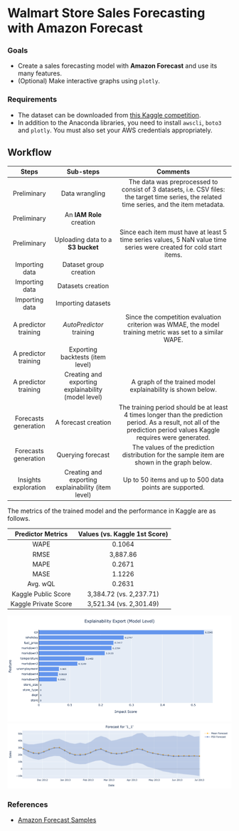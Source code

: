 # Walmart Store Sales Forecasting with Amazon Forecast
### Goals
* Create a sales forecasting model with **Amazon Forecast** and use its many features.
* (Optional) Make interactive graphs using `plotly`.
### Requirements
* The dataset can be downloaded from [this Kaggle competition](https://www.kaggle.com/c/walmart-recruiting-store-sales-forecasting/overview/description).
* In addition to the Anaconda libraries, you need to install `awscli`, `boto3` and `plotly`. You must also set your AWS credentials appropriately.
## Workflow
|Steps|Sub-steps|Comments|
|:---:|:---:|:---:|
|Preliminary|Data wrangling|The data was preprocessed to consist of 3 datasets, i.e. CSV files: the target time series, the related time series, and the item metadata. |
|Preliminary|An **IAM Role** creation| |
|Preliminary|Uploading data to a **S3 bucket**|Since each item must have at least 5 time series values, 5 NaN value time series were created for cold start items.|
|Importing data|Dataset group creation| |
|Importing data|Datasets creation| |
|Importing data|Importing datasets| |
|A predictor training|*AutoPredictor* training|Since the competition evaluation criterion was WMAE, the model training metric was set to a similar WAPE.|
|A predictor training|Exporting backtests (item level)| |
|A predictor training|Creating and exporting explainability (model level)|A graph of the trained model explainability is shown below.|
|Forecasts generation|A forecast creation|The training period should be at least 4 times longer than the prediction period. As a result, not all of the prediction period values Kaggle requires were generated.|
|Forecasts generation|Querying forecast|The values of the prediction distribution for the sample item are shown in the graph below.|
|Insights exploration|Creating and exporting explainability (item level)|Up to 50 items and up to 500 data points are supported.|
  
The metrics of the trained model and the performance in Kaggle are as follows.
  
|Predictor Metrics|Values (vs. Kaggle 1st Score)|
|:---:|:---:|
|WAPE|0.1064|
|RMSE|3,887.86|
|MAPE|0.2671|
|MASE|1.1226|
|Avg. wQL|0.2631|
|Kaggle Public Score|3,384.72 (vs. 2,237.71)|
|Kaggle Private Score|3,521.34 (vs. 2,301.49)|

![Explainability Export (Model Level)](./img/expl_model_level_export.png)
![Forecast for '1-1'](./img/fcst_sample.png)
### References
* [Amazon Forecast Samples](https://github.com/aws-samples/amazon-forecast-samples)